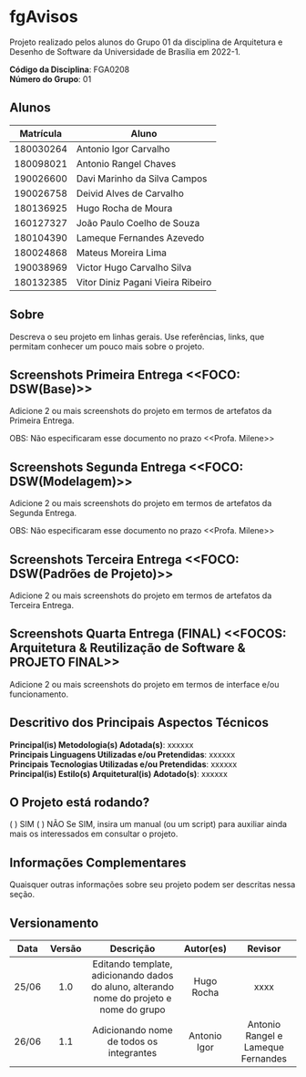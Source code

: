 # fgAvisos
Projeto realizado pelos alunos do Grupo 01 da disciplina de Arquitetura e Desenho de Software da Universidade de Brasília em 2022-1.

**Código da Disciplina**: FGA0208<br>
**Número do Grupo**: 01<br>

## Alunos
|Matrícula | Aluno |
| -- | -- |
| 180030264  |  Antonio Igor Carvalho |
| 180098021  |  Antonio Rangel Chaves |
| 190026600  |  Davi Marinho da Silva Campos |
| 190026758  |  Deivid Alves de Carvalho |
| 180136925  |  Hugo Rocha de Moura |
| 160127327  |  João Paulo Coelho de Souza |
| 180104390  |  Lameque Fernandes Azevedo |
| 180024868  |  Mateus Moreira Lima |
| 190038969  |  Victor Hugo Carvalho Silva |
| 180132385  |  Vitor Diniz Pagani Vieira Ribeiro |

## Sobre 
Descreva o seu projeto em linhas gerais.
Use referências, links, que permitam conhecer um pouco mais sobre o projeto.

## Screenshots Primeira Entrega <<FOCO: DSW(Base)>>
Adicione 2 ou mais screenshots do projeto em termos de artefatos da Primeira Entrega.

OBS: Não especificaram esse documento no prazo <<Profa. Milene>>

## Screenshots Segunda Entrega <<FOCO: DSW(Modelagem)>>
Adicione 2 ou mais screenshots do projeto em termos de artefatos da Segunda Entrega.

OBS: Não especificaram esse documento no prazo <<Profa. Milene>>

## Screenshots Terceira Entrega <<FOCO: DSW(Padrões de Projeto)>>
Adicione 2 ou mais screenshots do projeto em termos de artefatos da Terceira Entrega.

## Screenshots Quarta Entrega (FINAL) <<FOCOS: Arquitetura & Reutilização de Software & PROJETO FINAL>>
Adicione 2 ou mais screenshots do projeto em termos de interface e/ou funcionamento.

## Descritivo dos Principais Aspectos Técnicos 
**Principal(is) Metodologia(s) Adotada(s)**: xxxxxx<br>
**Principais Linguagens Utilizadas e/ou Pretendidas**: xxxxxx<br>
**Principais Tecnologias Utilizadas e/ou Pretendidas**: xxxxxx<br>
**Principal(is) Estilo(s) Arquitetural(is) Adotado(s)**: xxxxxx<br>

## O Projeto está rodando?
( ) SIM
( ) NÃO
Se SIM, insira um manual (ou um script) para auxiliar ainda mais os interessados em consultar o projeto.

## Informações Complementares 
Quaisquer outras informações sobre seu projeto podem ser descritas nessa seção.



## Versionamento

| Data |Versão| Descrição | Autor(es) | Revisor |
|:----:|:----:|:---------:|:-----:|:-----:|
| 25/06 |  1.0  | Editando template, adicionando dados do aluno, alterando nome do projeto e nome do grupo | Hugo Rocha | xxxx |
| 26/06 |  1.1  | Adicionando nome de todos os integrantes | Antonio Igor | Antonio Rangel e Lameque Fernandes |
